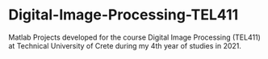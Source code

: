 # Digital-Image-Processing-TEL411
Matlab Projects developed for the course Digital Image Processing (TEL411)  at Technical University of Crete during my 4th year of studies in 2021. 
